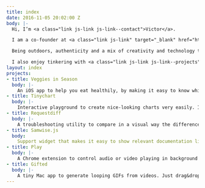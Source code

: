 ```yaml
---
title: index
date: 2016-11-05 20:02:00 Z
body: |-
  Hi, I’m <a class="link js-link js-link--contact">Victor</a>.

  I am a co-founder at <a class="link js-link" target="_blank" href="http://thenorthstudio.com">North</a>, a digital product studio from Barcelona.

  Being outdoors, authenticity and a mix of creativity and technology turn me on.

  I also enjoy tinkering with <a class="link js-link js-link--projects">new ideas</a> on my free time.
layout: index
projects:
- title: Veggies in Season
  body: |-
    An iOS app to help you eat healthily, by making it easy to know which vegetables and fruits are in season. Built in React Native. Get it from the <a class="project__link" href="https://itunes.apple.com/es/app/veggies-in-season/id1088215278?l=en&mt=8">App Store</a> or read <a class="project__link" href="https://medium.com/@vdg/building-an-ios-app-in-react-native-3db2f73fe878#.3ah7uud6p">here</a> about my experience building it.
- title: Tinychart
  body: |-
    Interactive playground to create nice-looking charts very easily. It is a pure client-side application built in React.js. View the <a class="project__link" href="https://github.com/vdel26/tinychart">source</a> or give it a <a class="project__link" href="http://tinychart.co/">try</a>.
- title: Requestdiff
  body: |-
    A troubleshooting utility to compare in a visual way the differences in HTTP headers and the message body between two API requests. View the <a class="project__link" href="https://github.com/vdel26/requestdiff">source</a> or visit the <a class="project__link" href="http://requestdiff.com/">site</a>.
- title: Samwise.js
  body: 
    Support widget that makes it easy to show relevant documentation links based on the context of the user at any moment. It is bundled as a Javascript/CSS library that can be embedded in any website or webapp. Learn more <a class="project__link" href="/samwise.js">here</a>
- title: Play
  body: |-
    A Chrome extension to control audio or video playing in background tabs. You will no longer need to search among all your open tabs every time you have to pause what you are listening to. You can get it <a class="project__link" href="https://github.com/vdel26/play">here</a> or check the source code <a class="project__link" href="https://github.com/vdel26/play">here</a>.
- title: Gifted
  body: |-
    A tiny Mac app to generate looping GIFs from videos. Just drag&drop and it is ready to go. Also my first stint at Objective-C development. View the source <a class="project__link" href="https://github.com/vdel26/gifted">here</a> or get it from the Mac app store.
---
```


